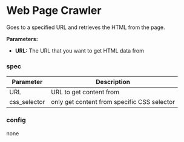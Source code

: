 # Web Page Crawler

Goes to a specified URL and retrieves the HTML from the page.

**Parameters:**

* **URL:** The URL that you want to get HTML data from
### spec
| Parameter    | Description                                      |
|--------------|--------------------------------------------------|
| URL          | URL to get content from                          |
| css_selector | only get content from specific CSS selector |

### config

none



